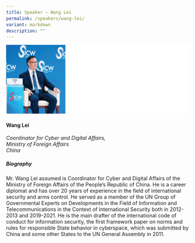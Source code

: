 ```yaml
---
title: Speaker – Wang Lei
permalink: /speakers/wang-lei/
variant: markdown
description: ""
---
```


![](/images/2024%20speakers/Wang_Lei.png)
#### **Wang Lei**

*Coordinator for Cyber and Digital Affairs, <br>Ministry of Foreign Affairs<br> China*

##### **Biography**
Mr. Wang Lei assumed is Coordinator for Cyber and Digital Affairs of the Ministry of Foreign Affairs of the People’s Republic of China. He is a career diplomat and has over 20 years of experience in the field of international security and arms control. He served as a member of the UN Group of Governmental Experts on Developments in the Field of Information and Telecommunications in the Context of International Security both in 2012-2013 and 2019-2021. He is the main drafter of the international code of conduct for information security, the first framework paper on norms and rules for responsible State behavior in cyberspace, which was submitted by China and some other States to the UN General Assembly in 2011.